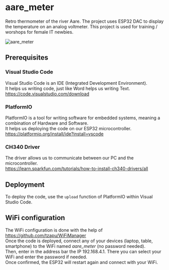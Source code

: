# aare_meter
Retro thermometer of the river Aare.
The project uses ESP32 DAC to display the temperature on an analog voltmeter.
This project is used for training / worshops for female IT newbies.

![aare_meter](https://touchada.ch/wp-content/uploads/spotlight-insta/17908470812341003-m.jpg)

## Prerequisites
### Visual Studio Code
Visual Studio Code is an IDE (Integrated Development Environment).  
It helps us writing code, just like Word helps us writing Text.  
https://code.visualstudio.com/download  

### PlatformIO
PlatformIO is a tool for writing software for embedded systems, meaning a combination of Hardware and Software.  
It helps us deploying the code on our ESP32 microcontroller.  
https://platformio.org/install/ide?install=vscode  

### CH340 Driver
The driver allows us to communicate between our PC and the microcontroller.  
https://learn.sparkfun.com/tutorials/how-to-install-ch340-drivers/all  

## Deployment
To deploy the code, use the `upload` function of PlatformIO within Visual Studio Code.

## WiFi configuration
The WiFi configuration is done with the help of https://github.com/tzapu/WiFiManager  
Once the code is deployed, connect any of your devices (laptop, table, smartphone) to the WiFi named *aare_meter* (no password needed).  
Then, enter in the address bar the IP 192.168.4.1. There you can select your WiFi and enter the password if needed.  
Once confirmed, the ESP32 will restart again and connect with your WiFi.